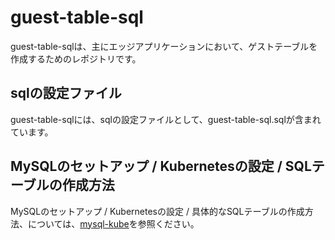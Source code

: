 # guest-table-sql
guest-table-sqlは、主にエッジアプリケーションにおいて、ゲストテーブルを作成するためのレポジトリです。  

## sqlの設定ファイル
guest-table-sqlには、sqlの設定ファイルとして、guest-table-sql.sqlが含まれています。  

## MySQLのセットアップ / Kubernetesの設定 / SQLテーブルの作成方法
MySQLのセットアップ / Kubernetesの設定 / 具体的なSQLテーブルの作成方法、については、[mysql-kube](https://github.com/latonaio/mysql-kube)を参照ください。




